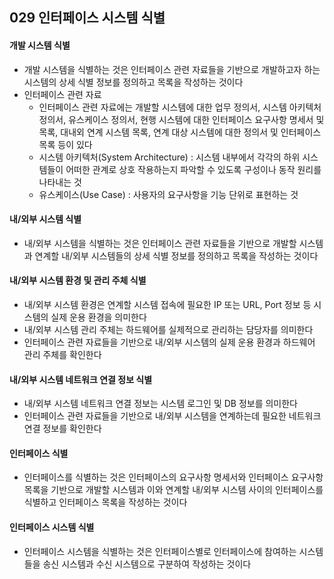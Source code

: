 ## 029 인터페이스 시스템 식별

#### 개발 시스템 식별

- 개발 시스템을 식별하는 것은 인터페이스 관련 자료들을 기반으로 개발하고자 하는 시스템의 상세 식별 정보를 정의하고 목록을 작성하는 것이다
- 인터페이스 관련 자료
  - 인터페이스 관련 자료에는 개발할 시스템에 대한 업무 정의서, 시스템 아키텍처 정의서, 유스케이스 정의서, 현행 시스템에 대한 인터페이스 요구사항 명세서 및 목록, 대내외 연계 시스템 목록, 연계 대상 시스템에 대한 정의서 및 인터페이스 목록 등이 있다
  - 시스템 아키텍처(System Architecture) : 시스템 내부에서 각각의 하위 시스템들이 어떠한 관계로 상호 작용하는지 파악할 수 있도록 구성이나 동작 원리를 나타내는 것
  - 유스케이스(Use Case) : 사용자의 요구사항을 기능 단위로 표현하는 것



#### 내/외부 시스템 식별

- 내/외부 시스템을 식별하는 것은 인터페이스 관련 자료들을 기반으로 개발할 시스템과 연계할 내/외부 시스템들의 상세 식별 정보를 정의하고 목록을 작성하는 것이다



#### 내/외부 시스템 환경 및 관리 주체 식별

- 내/외부 시스템 환경은 연계할 시스템 접속에 필요한 IP 또는 URL, Port 정보 등 시스템의 실제 운용 환경을 의미한다
- 내/외부 시스템 관리 주체는 하드웨어를 실제적으로 관리하는 담당자를 의미한다
- 인터페이스 관련 자료들을 기반으로 내/외부 시스템의 실제 운용 환경과 하드웨어 관리 주체를 확인한다



#### 내/외부 시스템 네트워크 연결 정보 식별

- 내/외부 시스템 네트워크 연결 정보는 시스템 로그인 및 DB 정보를 의미한다
- 인터페이스 관련 자료들을 기반으로 내/외부 시스템을 연계하는데 필요한 네트워크 연결 정보를 확인한다



#### 인터페이스 식별

- 인터페이스를 식별하는 것은 인터페이스의 요구사항 명세서와 인터페이스 요구사항 목록을 기반으로 개발할 시스템과 이와 연계할 내/외부 시스템 사이의 인터페이스를 식별하고 인터페이스 목록을 작성하는 것이다



#### 인터페이스 시스템 식별

- 인터페이스 시스템을 식별하는 것은 인터페이스별로 인터페이스에 참여하는 시스템들을 송신 시스템과 수신 시스템으로 구분하여 작성하는 것이다
